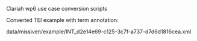 Clariah wp6 use case conversion scripts

Converted TEI example with term annotation:

data/missiven/example/INT_d2e14e69-c125-3c7f-a737-d7d6d1816cea.xml
